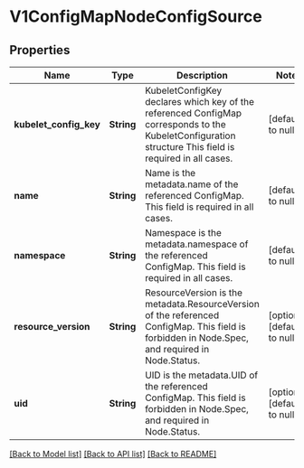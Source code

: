# V1ConfigMapNodeConfigSource

## Properties
Name | Type | Description | Notes
------------ | ------------- | ------------- | -------------
**kubelet_config_key** | **String** | KubeletConfigKey declares which key of the referenced ConfigMap corresponds to the KubeletConfiguration structure This field is required in all cases. | [default to null]
**name** | **String** | Name is the metadata.name of the referenced ConfigMap. This field is required in all cases. | [default to null]
**namespace** | **String** | Namespace is the metadata.namespace of the referenced ConfigMap. This field is required in all cases. | [default to null]
**resource_version** | **String** | ResourceVersion is the metadata.ResourceVersion of the referenced ConfigMap. This field is forbidden in Node.Spec, and required in Node.Status. | [optional] [default to null]
**uid** | **String** | UID is the metadata.UID of the referenced ConfigMap. This field is forbidden in Node.Spec, and required in Node.Status. | [optional] [default to null]

[[Back to Model list]](../README.md#documentation-for-models) [[Back to API list]](../README.md#documentation-for-api-endpoints) [[Back to README]](../README.md)


